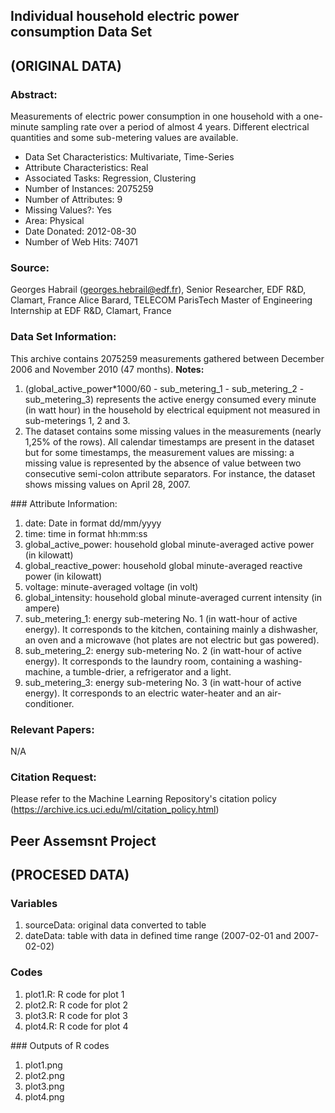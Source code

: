 ## Individual household electric power consumption Data Set
## (ORIGINAL DATA)

### Abstract: 
Measurements of electric power consumption in one household with a one-minute sampling rate over a period of almost 4 years. Different electrical quantities and some sub-metering values are available.

- Data Set Characteristics: Multivariate, Time-Series
- Attribute Characteristics: Real
- Associated Tasks: Regression, Clustering
- Number of Instances: 2075259
- Number of Attributes: 9
- Missing Values?: Yes
- Area: Physical
- Date Donated: 2012-08-30
- Number of Web Hits: 74071

### Source:
Georges Habrail (georges.hebrail@edf.fr), Senior Researcher, EDF R&D, Clamart, France
Alice Barard, TELECOM ParisTech Master of Engineering Internship at EDF R&D, Clamart, France

### Data Set Information:
This archive contains 2075259 measurements gathered between December 2006 and November 2010 (47 months).
<b>Notes:</b>
<ol>
<li>(global_active_power*1000/60 - sub_metering_1 - sub_metering_2 - sub_metering_3) represents the active energy consumed every minute (in watt hour) in the household by electrical equipment not measured in sub-meterings 1, 2 and 3.</li>
<li>The dataset contains some missing values in the measurements (nearly 1,25% of the rows). All calendar timestamps are present in the dataset but for some timestamps, the measurement values are missing: a missing value is represented by the absence of value between two consecutive semi-colon attribute separators. For instance, the dataset shows missing values on April 28, 2007.</li>
</ol>
### Attribute Information:
<ol>
<li>date: Date in format dd/mm/yyyy</li>
<li>time: time in format hh:mm:ss</li>
<li>global_active_power: household global minute-averaged active power (in kilowatt)</li>
<li>global_reactive_power: household global minute-averaged reactive power (in kilowatt)</li>
<li>voltage: minute-averaged voltage (in volt)</li>
<li>global_intensity: household global minute-averaged current intensity (in ampere)</li>
<li>sub_metering_1: energy sub-metering No. 1 (in watt-hour of active energy). It corresponds to the kitchen, containing mainly a dishwasher, an oven and a microwave (hot plates are not electric but gas powered).</li>
<li>sub_metering_2: energy sub-metering No. 2 (in watt-hour of active energy). It corresponds to the laundry room, containing a washing-machine, a tumble-drier, a refrigerator and a light.</li>
<li>sub_metering_3: energy sub-metering No. 3 (in watt-hour of active energy). It corresponds to an electric water-heater and an air-conditioner.</li>
</ol>

### Relevant Papers:
N/A

### Citation Request:
Please refer to the Machine Learning Repository's citation policy (https://archive.ics.uci.edu/ml/citation_policy.html)

## Peer Assemsnt Project
## (PROCESED DATA)

### Variables
<ol>
<li>sourceData: original data converted to table</li>
<li>dateData: table with data in defined time range (2007-02-01 and 2007-02-02)</li>
</ol>

### Codes
<ol>
<li>plot1.R: R code for plot 1</li>
<li>plot2.R: R code for plot 2</li>
<li>plot3.R: R code for plot 3</li>
<li>plot4.R: R code for plot 4</li>
</ol>
### Outputs of R codes
<ol>
<li>plot1.png</li>
<li>plot2.png</li>
<li>plot3.png</li>
<li>plot4.png</li>
</ol>
